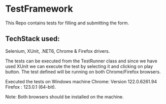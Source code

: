 # TestFramework
This Repo contains tests for filling and submitting the form.

## TechStack used:
Selenium,
XUnit,
.NET6,
Chrome & Firefox drivers.

The tests can be executed from the TestRunner class and since we have used XUnit we can execute the test by selecting it and clicking on play button.
The test defined will be running on both Chrome/Firefox browsers.

Executed the tests on
Windows machine
Chrome: Version 122.0.6261.94
Firefox : 123.0.1 (64-bit).

Note: Both browsers should be installed on the machine.



